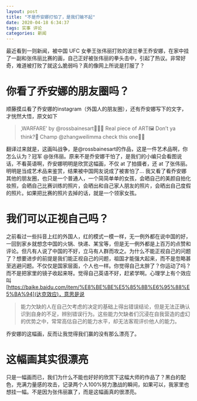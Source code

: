 ```yaml
---
layout: post
title: "不是乔安娜打怕了，是我们输不起"
date: 2020-04-18 6:34:37
tags: 实事 评论
categories: 新闻
---
```


最近看到一则新闻，被中国 UFC 女拳王张伟丽打败的波兰拳王乔安娜，在家中挂了一副和张伟丽比赛的画，自己正好被张伟丽的拳头击中，引起了热议。非常好奇，难道被打败了就这么脆弱吗？真的像网上所说是打服了？

# 你看了乔安娜的朋友圈吗？

顺藤摸瓜看了乔安娜的instagram（外国人的朋友圈），还有乔安娜写下的文字，才恍然大悟，原文如下

> ‚WARFARE’ by @rossbainesart👨🏻‍🎨
Real piece of ART🖼 Don’t ya think?🤩 Champ @zhangweilimma check this one👌🏼

翻译过来就是，这画叫战争，是@rossbainesart的作品，这是一件艺术品啊，你怎么认为？冠军 @张伟丽。原来不是乔安娜干怕了，是我们的小编只会看图说话，不看英语啊，乔安娜明明是欣赏这幅画，不仅 at 了拍摄者，还 at 了张伟丽。明明是当成艺术品来鉴赏，结果被中国网友说成了被害怕了... 我又看了看乔安娜其他的朋友圈，也只是一个普通人，一个简简单单的女孩，会晒自己的美颜自拍化妆照，会晒自己比赛训练的照片，会晒出和自己家人朋友的照片，会晒出自己度假的照片。如果把比赛的照片去掉的话，就是一个领家女孩。

# 我们可以正视自己吗？

之前看过一些抖音上红的外国人，红的模式一模一样，无一例外都在说中国的好，一回到家乡就想念中国的火锅、快递、某宝等，但是无一例外都是上百万的点赞和评论。但凡有人说了中国的不好，立马有人群而攻之。为什么不能正视自己的问题了？想要进步的前提是我们能正视自己的问题，祖国才能强大起来，而不是忽略甚至逃避问题。不仅仅是国家层面，个人也一样。你觉得自己太胖了？你运动了吗？而不是把家里的镜子收起来呀。觉得自己英语不好，赶紧学啊。心理学上有个效应叫[https://baike.baidu.com/item/%E8%BE%BE%E5%85%8B%E6%95%88%E5%BA%94](达克效应)，意思是说

> 能力欠缺的人在自己欠考虑的决定的基础上得出错误结论，但是无法正确认识到自身的不足，辨别错误行为。这些能力欠缺者们沉浸在自我营造的虚幻的优势之中，常常高估自己的能力水平，却无法客观评价他人的能力。

乔安娜的这幅画，反而让我觉得我们赢的没有那么漂亮了。

# 这幅画其实很漂亮

只是一幅画而已，我们为什么不能也好好的欣赏下这幅大师的作品了？黑白的配色，充满力量感的攻击，记录两个人100%努力激战的瞬间，如果可以，我家里也想挂一幅。不是因为张伟丽赢了，而是这幅画真的很漂亮。